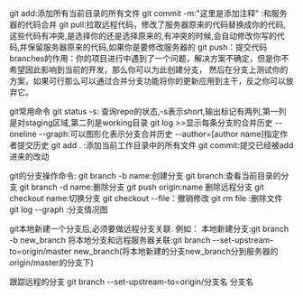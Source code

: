 git add:添加所有当前目录的所有文件
git commit -m:"这里是添加注释" :和服务器的代码合并
git pull:拉取远程代码，修改了服务器原来的代码替换成你的代码,这些代码有冲突,是选择你的还是选择原来的,有冲突的时候,会自动修改你写的代码,并保留服务器原来的代码,如果你是要修改服务器的
git push：提交代码 
branches的作用：你的项目进行中遇到了一个问题，解决方案不确定，但是你不希望因此影响到当前的开发，那么你可以为此创建分支，
然后在分支上测试你的方案，如果可行那么可以通过合并分支功能将你的更新应用到主干，反之你可以放弃它。

git常用命令
git status -s: 查询repo的状态,-s表示short,输出标记有两列,第一列是对staging区域,第二列是working目录
git log >>显示每条分支的合并历史
--oneline --graph:可以图形化表示分支合并历史
--author=[author name]指定作者提交历史
git add . :添加当前工作目录中的所有文件
git commit:提交已经被add进来的改动

git的分支操作命令:
git branch -b name:创建分支
git branch:查看当前目录的分支
git branch -d name:删除分支
git push origin:name 删除远程分支
git checkout name:切换分支
git checkout --file：撤销修改
git rm file :删除文件
git log --graph :分支情况图

git本地新建一个分支后,必须要做远程分支关联.
例如：
本地新建分支:git branch -b new_branch
将本地分支和远程服务器关联:git branch --set-upstream-to=origin/master new_branch(将本地新建的分支new_branch分到服务器的origin/master的分支下)

跟踪远程的分支
git branch --set-upstream-to=origin/分支名 分支名
